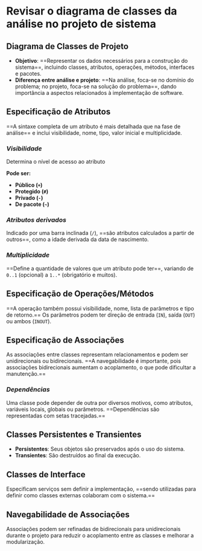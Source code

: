 # **Revisar o diagrama de classes da análise no projeto de sistema**

## Diagrama de Classes de Projeto

- **Objetivo**: ==Representar os dados necessários para a construção do sistema==, incluindo classes, atributos, operações, métodos, interfaces e pacotes.
- **Diferença entre análise e projeto**: ==Na análise, foca-se no domínio do problema; no projeto, foca-se na solução do problema==, dando importância a aspectos relacionados à implementação de software.

## Especificação de Atributos

==A sintaxe completa de um atributo é mais detalhada que na fase de análise== e inclui visibilidade, nome, tipo, valor inicial e multiplicidade.

### *Visibilidade*
 Determina o nível de acesso ao atributo
 
 **Pode ser:**
  - **Público (`+`)**
  - **Protegido (`#`)**
  - **Privado (`-`)**
  - **De pacote (`~`)**

### *Atributos derivados*
Indicado por uma barra inclinada (`/`), ==são atributos calculados a partir de outros==, como a idade derivada da data de nascimento.

### *Multiplicidade*
==Define a quantidade de valores que um atributo pode ter==, variando de `0..1` (opcional) a `1..*` (obrigatório e muitos).

## Especificação de Operações/Métodos

==A operação também possui visibilidade, nome, lista de parâmetros e tipo de retorno.== Os parâmetros podem ter direção de entrada (`IN`), saída (`OUT`) ou ambos (`INOUT`).

## Especificação de Associações

As associações entre classes representam relacionamentos e podem ser unidirecionais ou bidirecionais. ==A navegabilidade é importante, pois associações bidirecionais aumentam o acoplamento, o que pode dificultar a manutenção.==

### *Dependências*
Uma classe pode depender de outra por diversos motivos, como atributos, variáveis locais, globais ou parâmetros. ==Dependências são representadas com setas tracejadas.==

## Classes Persistentes e Transientes

- **Persistentes**: Seus objetos são preservados após o uso do sistema.
- **Transientes**: São destruídos ao final da execução.

## Classes de Interface

Especificam serviços sem definir a implementação, ==sendo utilizadas para definir como classes externas colaboram com o sistema.==

## Navegabilidade de Associações

Associações podem ser refinadas de bidirecionais para unidirecionais durante o projeto para reduzir o acoplamento entre as classes e melhorar a modularização.